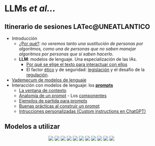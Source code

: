 # LLMs *et al...*

## Itinerario de sesiones LATec@UNEATLANTICO

- Introducción
  - [¿Por qué?](/documentos/intro.md): *no veremos tanto una sustitución de personas por algoritmos, como una de personas que no saben manejar algoritmos por personas que sí saben hacerlo*.
  - **LLM**: modelos de lenguaje. Una especialización de las IAs.
    - [Por qué se elige el texto para interactuar con ellos](/documentos/LLMs.md)
    - El factor [ético](/documentos/etica@AI.md) y de seguridad: [legislación](/documentos/legislacionAI.md) y el desafio de la [regulación](/documentos/regulacionAI.md).
- [Vademecum de modelos de lenguaje](/documentos/panoramica.md)
- Interacción con modelos de lenguaje: los [**prompts**](/documentos/prompts/README.md)
  - [La ventana de contexto](/documentos/prompts/ventanaDeContexto.md)
  - [Anatomía de un prompt](/documentos/prompts/anatomia.md) - Los [componentes](/documentos/prompts/componentes.md)
  - [Ejemplos de partida para prompts](/documentos/prompts/ejemplos.md)
  - [Buenas prácticas al construir un prompt](/documentos/prompts/mejoresPracticas/README.md)
  - [Intrucciones personalizadas (Custom instructions en ChatGPT)](/documentos/prompts/customInstructions.md)

## Modelos a utilizar

<div align=center>

[![](https://img.shields.io/badge/-ChatGPT-FFF?style=flat&logo=openai&logoColor=black)](https://chat.openai.com/)
[![](https://img.shields.io/badge/-Claude-FFF?style=flat&logo=anthropic&logoColor=black)](https://claude.ai/chats)
[![](https://img.shields.io/badge/-Gemini-FFF?style=flat&logo=googlegemini&logoColor=black)](https://gemini.google.com/app)
[![](https://img.shields.io/badge/-Perplexity-FFF?style=flat&logo=perplexity&logoColor=black)](https://www.perplexity.ai/)
[![](https://img.shields.io/badge/-Copilot-FFF?style=flat&logo=microsoft&logoColor=black)](https://copilot.microsoft.com/)
[![](https://img.shields.io/badge/-Grok-FFF?style=flat&logo=x&logoColor=black)](https://x.com/i/grok)
[![](https://img.shields.io/badge/-MetaAI-FFF?style=flat&logo=meta&logoColor=black)](https://www.meta.ai/)
[![](https://img.shields.io/badge/-Qwen-FFF?style=flat&logo=qwen&logoColor=black)](https://chat.qwen.ai/)
[![](https://img.shields.io/badge/-DeepSeek-FFF?style=flat&logo=deepseek&logoColor=black)](https://chat.deepseek.com/)
[![](https://img.shields.io/badge/-Neuroflash-FFF?style=flat&logo=&logoColor=black)](https://app.neuro-flash.com/aiWriter)
[![](https://img.shields.io/badge/-Huggingface-FFF?style=flat&logo=&logoColor=black)](https://huggingface.co/chat)

</div>
